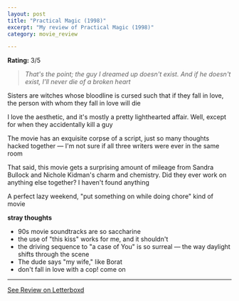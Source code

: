 ```yaml
---
layout: post
title: "Practical Magic (1998)"
excerpt: "My review of Practical Magic (1998)"
category: movie_review

---
```


**Rating:** 3/5

<blockquote><i>That's the point; the guy I dreamed up doesn't exist. And if he doesn't exist, I'll never die of a broken heart</i></blockquote>Sisters are witches whose bloodline is cursed such that if they fall in love, the person with whom they fall in love will die

I love the aesthetic, and it's mostly a pretty lighthearted affair. Well, except for when they accidentally kill a guy

The movie has an exquisite corpse of a script, just so many thoughts hacked together — I'm not sure if all three writers were ever in the same room

That said, this movie gets a surprising amount of mileage from Sandra Bullock and Nichole Kidman's charm and chemistry. Did they ever work on anything else together? I haven't found anything

A perfect lazy weekend, "put something on while doing chore" kind of movie

<b>stray thoughts</b>
* 90s movie soundtracks are so saccharine
* the use of "this kiss" works for me, and it shouldn't
* the driving sequence to "a case of You" is so surreal — the way daylight shifts through the scene
* The dude says "my wife," like Borat
* don't fall in love with a cop! come on

<hr>

[See Review on Letterboxd](https://boxd.it/4DUJcr)
